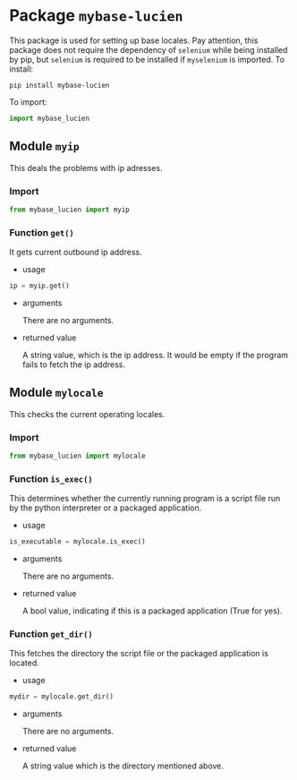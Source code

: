 # Package `mybase-lucien`
This package is used for setting up base locales.
Pay attention, this package does not require the dependency of `selenium` while being installed by pip, but `selenium` is required to be installed if `myselenium` is imported.
To install:
```shell
pip install mybase-lucien
```
To import:
```python
import mybase_lucien
```

## Module `myip`
This deals the problems with ip adresses.
### Import
```python
from mybase_lucien import myip
```
### Function `get()`
It gets current outbound ip address.
- usage
```python
ip = myip.get()
```
- arguments

  There are no arguments.
- returned value
  
  A string value, which is the ip address. It would be empty if the program fails to fetch the ip address. 
## Module `mylocale`
This checks the current operating locales.
### Import
```python
from mybase_lucien import mylocale
```
### Function `is_exec()`
This determines whether the currently running program is a script file run by the python interpreter or a packaged application.
- usage
```python
is_executable = mylocale.is_exec()
```
- arguments

  There are no arguments.
- returned value

  A bool value, indicating if this is a packaged application (True for yes).
### Function `get_dir()`
This fetches the directory the script file or the packaged application is located. 
- usage
```python
mydir = mylocale.get_dir()
```
- arguments

  There are no arguments.
- returned value

  A string value which is the directory mentioned above.